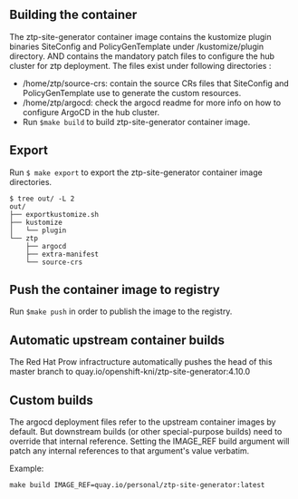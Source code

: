 ## Building the container
The ztp-site-generator container image contains the kustomize plugin binaries SiteConfig and PolicyGenTemplate under /kustomize/plugin directory.
AND contains the mandatory patch files to configure the hub cluster for ztp deployment. The files exist under following directories :
  - /home/ztp/source-crs: contain the source CRs files that SiteConfig and PolicyGenTemplate use to generate the custom resources.
  - /home/ztp/argocd: check the argocd readme for more info on how to configure ArgoCD in the hub cluster.
  - Run ``` $make build ``` to build ztp-site-generator container image.

## Export
Run ``` $ make export ```  to export the ztp-site-generator container image directories.

```
$ tree out/ -L 2
out/
├── exportkustomize.sh
├── kustomize
│   └── plugin
└── ztp
    ├── argocd
    ├── extra-manifest
    └── source-crs
```

## Push the container image to registry
Run ``` $make push ``` in order to publish the image to the registry.

## Automatic upstream container builds
The Red Hat Prow infractructure automatically pushes the head of this
master branch to quay.io/openshift-kni/ztp-site-generator:4.10.0

## Custom builds
The argocd deployment files refer to the upstream container images by
default. But downstream builds (or other special-purpose builds) need
to override that internal reference.  Setting the IMAGE_REF build
argument will patch any internal references to that argument's value
verbatim.

Example:
```
make build IMAGE_REF=quay.io/personal/ztp-site-generator:latest
```
